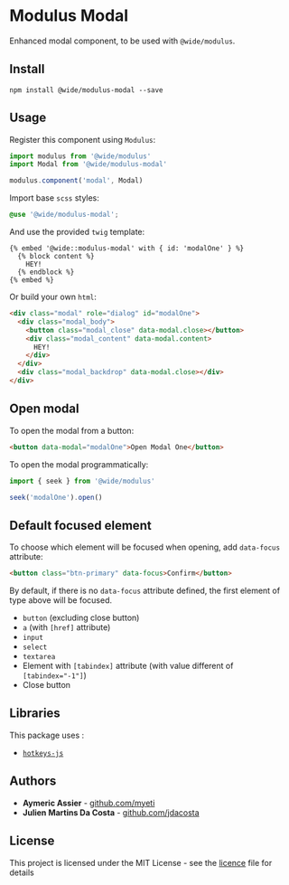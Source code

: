 # Modulus Modal

Enhanced modal component, to be used with `@wide/modulus`.


## Install

```
npm install @wide/modulus-modal --save
```


## Usage

Register this component using `Modulus`:
```js
import modulus from '@wide/modulus'
import Modal from '@wide/modulus-modal'

modulus.component('modal', Modal)
```

Import base `scss` styles:
```scss
@use '@wide/modulus-modal';
```

And use the provided `twig` template:
```twig
{% embed '@wide::modulus-modal' with { id: 'modalOne' } %}
  {% block content %}
    HEY!
  {% endblock %}
{% embed %}
```

Or build your own `html`:
```html
<div class="modal" role="dialog" id="modalOne">
  <div class="modal_body">
    <button class="modal_close" data-modal.close></button>
    <div class="modal_content" data-modal.content>
      HEY!
    </div>
  </div>
  <div class="modal_backdrop" data-modal.close></div>
</div>
```


## Open modal

To open the modal from a button:
```html
<button data-modal="modalOne">Open Modal One</button>
```

To open the modal programmatically:
```js
import { seek } from '@wide/modulus'

seek('modalOne').open()
```


## Default focused element

To choose which element will be focused when opening, add `data-focus` attribute:
```html
<button class="btn-primary" data-focus>Confirm</button>
```

By default, if there is no `data-focus` attribute defined, the first element of type above will be focused.

 - `button` (excluding close button)
 - `a` (with `[href]` attribute)
 - `input`
 - `select`
 - `textarea`
 - Element with `[tabindex]` attribute (with value different of `[tabindex="-1"]`)
 - Close button


## Libraries

This package uses :
- [`hotkeys-js`](https://github.com/jaywcjlove/hotkeys)


## Authors

- **Aymeric Assier** - [github.com/myeti](https://github.com/myeti)
- **Julien Martins Da Costa** - [github.com/jdacosta](https://github.com/jdacosta)


## License

This project is licensed under the MIT License - see the [licence](licence) file for details
